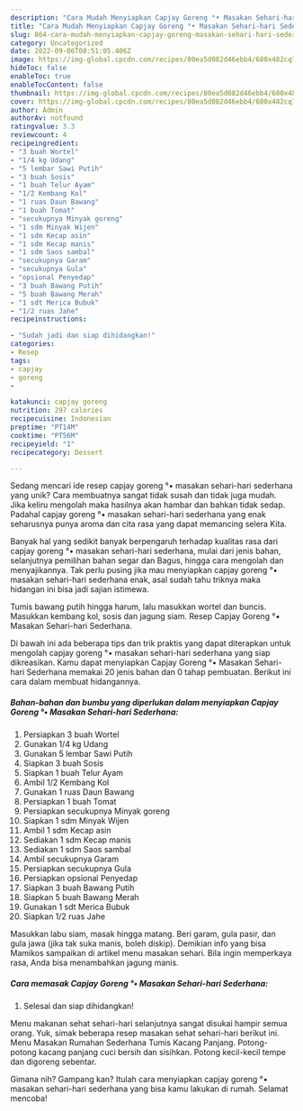 ```yaml
---
description: "Cara Mudah Menyiapkan Capjay Goreng °• Masakan Sehari-hari Sederhana yang Enak"
title: "Cara Mudah Menyiapkan Capjay Goreng °• Masakan Sehari-hari Sederhana yang Enak"
slug: 864-cara-mudah-menyiapkan-capjay-goreng-masakan-sehari-hari-sederhana-yang-enak
category: Uncategorized
date: 2022-09-06T08:51:05.406Z
image: https://img-global.cpcdn.com/recipes/80ea5d082d46ebb4/680x482cq70/capjay-goreng-masakan-sehari-hari-sederhana-foto-resep-utama.jpg
hideToc: false
enableToc: true
enableTocContent: false
thumbnail: https://img-global.cpcdn.com/recipes/80ea5d082d46ebb4/680x482cq70/capjay-goreng-masakan-sehari-hari-sederhana-foto-resep-utama.jpg
cover: https://img-global.cpcdn.com/recipes/80ea5d082d46ebb4/680x482cq70/capjay-goreng-masakan-sehari-hari-sederhana-foto-resep-utama.jpg
author: Admin
authorAv: notfound
ratingvalue: 3.3
reviewcount: 4
recipeingredient:
- "3 buah Wortel"
- "1/4 kg Udang"
- "5 lembar Sawi Putih"
- "3 buah Sosis"
- "1 buah Telur Ayam"
- "1/2 Kembang Kol"
- "1 ruas Daun Bawang"
- "1 buah Tomat"
- "secukupnya Minyak goreng"
- "1 sdm Minyak Wijen"
- "1 sdm Kecap asin"
- "1 sdm Kecap manis"
- "1 sdm Saos sambal"
- "secukupnya Garam"
- "secukupnya Gula"
- "opsional Penyedap"
- "3 buah Bawang Putih"
- "5 buah Bawang Merah"
- "1 sdt Merica Bubuk"
- "1/2 ruas Jahe"
recipeinstructions:

- "Sudah jadi dan siap dihidangkan!"
categories:
- Resep
tags:
- capjay
- goreng
- 

katakunci: capjay goreng  
nutrition: 297 calories
recipecuisine: Indonesian
preptime: "PT14M"
cooktime: "PT56M"
recipeyield: "1"
recipecategory: Dessert

---
```





Sedang mencari ide resep capjay goreng °• masakan sehari-hari sederhana yang unik? Cara membuatnya sangat tidak susah dan tidak juga mudah. Jika keliru mengolah maka hasilnya akan hambar dan bahkan tidak sedap. Padahal capjay goreng °• masakan sehari-hari sederhana yang enak seharusnya punya aroma dan cita rasa yang dapat memancing selera Kita.





Banyak hal yang sedikit banyak berpengaruh terhadap kualitas rasa dari capjay goreng °• masakan sehari-hari sederhana, mulai dari jenis bahan, selanjutnya pemilihan bahan segar dan Bagus, hingga cara mengolah dan menyajikannya. Tak perlu pusing jika mau menyiapkan capjay goreng °• masakan sehari-hari sederhana enak,      asal sudah tahu triknya maka hidangan ini bisa jadi sajian istimewa.














Tumis bawang putih hingga harum, lalu masukkan wortel dan buncis. Masukkan kembang kol, sosis dan jagung siam. Resep Capjay Goreng °• Masakan Sehari-hari Sederhana.






Di bawah ini ada beberapa tips dan trik praktis yang dapat diterapkan untuk mengolah capjay goreng °• masakan sehari-hari sederhana yang siap dikreasikan. Kamu dapat menyiapkan Capjay Goreng °• Masakan Sehari-hari Sederhana memakai 20 jenis bahan dan 0 tahap pembuatan. Berikut ini cara dalam membuat hidangannya.

<!--inarticleads1-->

##### Bahan-bahan dan bumbu yang diperlukan dalam menyiapkan Capjay Goreng °• Masakan Sehari-hari Sederhana:

1. Persiapkan 3 buah Wortel
1. Gunakan 1/4 kg Udang
1. Gunakan 5 lembar Sawi Putih
1. Siapkan 3 buah Sosis
1. Siapkan 1 buah Telur Ayam
1. Ambil 1/2 Kembang Kol
1. Gunakan 1 ruas Daun Bawang
1. Persiapkan 1 buah Tomat
1. Persiapkan secukupnya Minyak goreng
1. Siapkan 1 sdm Minyak Wijen
1. Ambil 1 sdm Kecap asin
1. Sediakan 1 sdm Kecap manis
1. Sediakan 1 sdm Saos sambal
1. Ambil secukupnya Garam
1. Persiapkan secukupnya Gula
1. Persiapkan opsional Penyedap
1. Siapkan 3 buah Bawang Putih
1. Siapkan 5 buah Bawang Merah
1. Gunakan 1 sdt Merica Bubuk
1. Siapkan 1/2 ruas Jahe


Masukkan labu siam, masak hingga matang. Beri garam, gula pasir, dan gula jawa (jika tak suka manis, boleh diskip). Demikian info yang bisa Mamikos sampaikan di artikel menu masakan sehari. Bila ingin memperkaya rasa, Anda bisa menambahkan jagung manis. 

<!--inarticleads2-->

##### Cara memasak Capjay Goreng °• Masakan Sehari-hari Sederhana:


1. Selesai dan siap dihidangkan!

Menu makanan sehat sehari-hari selanjutnya sangat disukai hampir semua orang. Yuk, simak beberapa resep masakan sehat sehari-hari berikut ini. Menu Masakan Rumahan Sederhana Tumis Kacang Panjang. Potong-potong kacang panjang cuci bersih dan sisihkan. Potong kecil-kecil tempe dan digoreng sebentar. 

Gimana nih? Gampang kan? Itulah cara menyiapkan capjay goreng °• masakan sehari-hari sederhana yang bisa kamu lakukan di rumah. Selamat mencoba!
